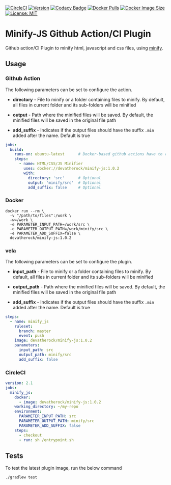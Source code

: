 [![CircleCI](https://circleci.com/gh/devatherock/minify-js.svg?style=svg)](https://circleci.com/gh/devatherock/minify-js)
[![Version](https://img.shields.io/docker/v/devatherock/minify-js?sort=semver)](https://hub.docker.com/r/devatherock/minify-js/)
[![Codacy Badge](https://app.codacy.com/project/badge/Grade/a8694aab3fe44e6da2696ad628daf618)](https://www.codacy.com/gh/devatherock/minify-js/dashboard?utm_source=github.com&amp;utm_medium=referral&amp;utm_content=devatherock/minify-js&amp;utm_campaign=Badge_Grade)
[![Docker Pulls](https://img.shields.io/docker/pulls/devatherock/minify-js.svg)](https://hub.docker.com/r/devatherock/minify-js/)
[![Docker Image Size](https://img.shields.io/docker/image-size/devatherock/minify-js.svg?sort=date)](https://hub.docker.com/r/devatherock/minify-js/)
[![License: MIT](https://img.shields.io/badge/License-MIT-yellow.svg)](https://github.com/JossyDevers/minify-js/blob/master/LICENSE)
# Minify-JS Github Action/CI Plugin
Github action/CI Plugin to minify html, javascript and css files, using [minify](https://www.npmjs.com/package/minify).

## Usage
### Github Action
The following parameters can be set to configure the action.

*   **directory** - File to minify or a folder containing files to minify. By default, all files in current folder and
  its sub-folders will be minified

*   **output** - Path where the minified files will be saved. By default, the minified files will be saved in the
  original file path

*   **add_suffix** - Indicates if the output files should have the suffix `.min` added after the name. Default is true

```yaml
jobs:
  build:
    runs-on: ubuntu-latest      # Docker-based github actions have to run on a linux environment
    steps:
      - name: HTML/CSS/JS Minifier
        uses: docker://devatherock/minify-js:1.0.2
        with:
          directory: 'src'      # Optional
          output: 'minify/src'  # Optional
          add_suffix: false     # Optional
```

### Docker

```shell
docker run --rm \
  -v "/path/to/files":/work \
  -w=/work \
  -e PARAMETER_INPUT_PATH=/work/src \
  -e PARAMETER_OUTPUT_PATH=/work/minify/src \
  -e PARAMETER_ADD_SUFFIX=false \
  devatherock/minify-js:1.0.2
```

### vela
The following parameters can be set to configure the plugin.

*   **input_path** - File to minify or a folder containing files to minify. By default, all files in current folder and
  its sub-folders will be minified

*   **output_path** - Path where the minified files will be saved. By default, the minified files will be saved in the
  original file path

*   **add_suffix** - Indicates if the output files should have the suffix `.min` added after the name. Default is true

```yaml
steps:
  - name: minify_js
    ruleset:
      branch: master
      event: push
    image: devatherock/minify-js:1.0.2
    parameters:
      input_path: src
      output_path: minify/src
      add_suffix: false
```

### CircleCI

```yaml
version: 2.1
jobs:
  minify_js:
    docker:
      - image: devatherock/minify-js:1.0.2
    working_directory: ~/my-repo
    environment:
      PARAMETER_INPUT_PATH: src
      PARAMETER_OUTPUT_PATH: minify/src
      PARAMETER_ADD_SUFFIX: false
    steps:
      - checkout
      - run: sh /entrypoint.sh
```

## Tests
To test the latest plugin image, run the below command

```shell
./gradlew test
```